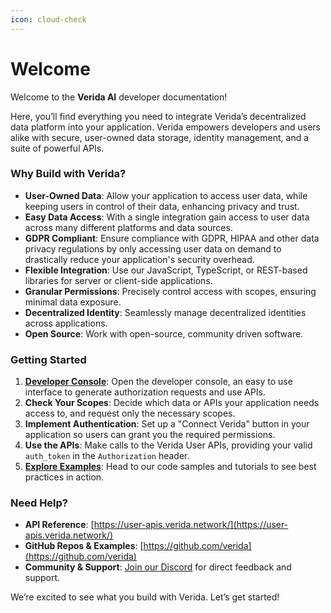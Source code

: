 ```yaml
---
icon: cloud-check
---
```


# Welcome

Welcome to the **Verida AI** developer documentation!

Here, you’ll find everything you need to integrate Verida’s decentralized data platform into your application. Verida empowers developers and users alike with secure, user-owned data storage, identity management, and a suite of powerful APIs.

### Why Build with Verida?

* **User-Owned Data**: Allow your application to access user data, while keeping users in control of their data, enhancing privacy and trust.
* **Easy Data Access**: With a single integration gain access to user data across many different platforms and data sources.
* **GDPR Compliant**: Ensure compliance with GDPR, HIPAA and other data privacy regulations by only accessing user data on demand to drastically reduce your application's security overhead.
* **Flexible Integration**: Use our JavaScript, TypeScript, or REST-based libraries for server or client-side applications.
* **Granular Permissions**: Precisely control access with scopes, ensuring minimal data exposure.
* **Decentralized Identity**: Seamlessly manage decentralized identities across applications.
* **Open Source**: Work with open-source, community driven software.&#x20;

### Getting Started

1. [**Developer Console**](https://admin.verida.ai/): Open the developer console, an easy to use interface to generate authorization requests and use APIs.
2. **Check Your Scopes**: Decide which data or APIs your application needs access to, and request only the necessary scopes.
3. **Implement Authentication**: Set up a "Connect Verida" button in your application so users can grant you the required permissions.
4. **Use the APIs**: Make calls to the Verida User APIs, providing your valid `auth_token` in the `Authorization` header.
5. [**Explore Examples**](getting-started/example-apps.md): Head to our code samples and tutorials to see best practices in action.

### Need Help?

* **API Reference**: [https://user-apis.verida.network/](https://user-apis.verida.network/)
* **GitHub Repos & Examples**: [https://github.com/verida](https://github.com/verida)
* **Community & Support**: [Join our Discord](https://discord.verida.io/) for direct feedback and support.

We’re excited to see what you build with Verida. Let’s get started!
